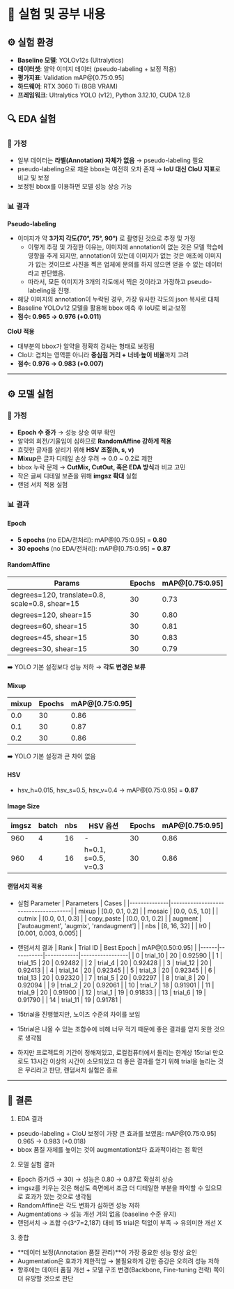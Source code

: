 # 🧪 실험 및 공부 내용

## ⚙️ 실험 환경
- **Baseline 모델**: YOLOv12s (Ultralytics)
- **데이터셋**: 알약 이미지 데이터 (pseudo-labeling + 보정 적용)
- **평가지표**: Validation mAP@[0.75:0.95]
- **하드웨어**: RTX 3060 Ti (8GB VRAM)
- **프레임워크**: Ultralytics YOLO (v12), Python 3.12.10, CUDA 12.8

## 🔍 EDA 실험

### 📌 가정
- 일부 데이터는 **라벨(Annotation) 자체가 없음** → pseudo-labeling 필요  
- pseudo-labeling으로 채운 bbox는 여전히 오차 존재 → **IoU 대신 CIoU 지표**로 비교 및 보정  
- 보정된 bbox를 이용하면 모델 성능 상승 가능  

### 📊 결과
**Pseudo-labeling**
- 이미지가 약 **3가지 각도(70°, 75°, 90°)** 로 촬영된 것으로 추정 및 가정
    - 이렇게 추정 및 가정한 이유는, 이미지에 annotation이 없는 것은 모델 학습에 영향을 주게 되지만,
    annotation이 있는데 이미지가 없는 것은 애초에 이미지가 없는 것이므로 사진을 찍은 업체에 문의를 하지 않으면 얻을 수 없는 데이터라고 판단했음.
    - 따라서, 모든 이미지가 3개의 각도에서 찍은 것이라고 가정하고 pseudo-labeling을 진행.
- 해당 이미지의 annotation이 누락된 경우, 가장 유사한 각도의 json 복사로 대체  
- Baseline YOLOv12 모델을 활용해 bbox 예측 후 IoU로 비교·보정  
- **점수: 0.965 → 0.976 (+0.011)**

**CIoU 적용**
- 대부분의 bbox가 알약을 정확히 감싸는 형태로 보정됨  
- CIoU: 겹치는 영역뿐 아니라 **중심점 거리 + 너비·높이 비율**까지 고려  
- **점수: 0.976 → 0.983 (+0.007)**

---

## ⚙️ 모델 실험

### 📌 가정
- **Epoch 수 증가** → 성능 상승 여부 확인  
- 알약의 회전/기울임이 심하므로 **RandomAffine 강하게 적용**  
- 흐릿한 글자를 살리기 위해 **HSV 조절(h, s, v)**  
- **Mixup**은 글자 디테일 손상 우려 → 0.0 ~ 0.2로 제한  
- bbox 누락 문제 → **CutMix, CutOut, 혹은 EDA 방식**과 비교 고민  
- 작은 글씨 디테일 보존을 위해 **imgsz 확대** 실험  
- 랜덤 서치 적용 실험

### 📊 결과

#### Epoch
- **5 epochs** (no EDA/전처리): mAP@[0.75:0.95] = **0.80**  
- **30 epochs** (no EDA/전처리): mAP@[0.75:0.95] = **0.87**

#### RandomAffine
| Params | Epochs | mAP@[0.75:0.95] |
|--------|--------|-----------------|
| degrees=120, translate=0.8, scale=0.8, shear=15 | 30 | 0.73 |
| degrees=120, shear=15 | 30 | 0.80 |
| degrees=60, shear=15 | 30 | 0.81 |
| degrees=45, shear=15 | 30 | 0.83 |
| degrees=30, shear=15 | 30 | 0.79 |

➡️ YOLO 기본 설정보다 성능 저하 → **각도 변경은 보류**

#### Mixup
| mixup | Epochs | mAP@[0.75:0.95] |
|-------|--------|-----------------|
| 0.0   | 30     | 0.86 |
| 0.1   | 30     | 0.87 |
| 0.2   | 30     | 0.86 |

➡️ YOLO 기본 설정과 큰 차이 없음

#### HSV
- hsv_h=0.015, hsv_s=0.5, hsv_v=0.4 → mAP@[0.75:0.95] = **0.87**

#### Image Size
| imgsz | batch | nbs | HSV 옵션 | Epochs | mAP@[0.75:0.95] |
|-------|-------|-----|----------|--------|-----------------|
| 960   | 4     | 16  | -        | 30     | 0.86 |
| 960   | 4     | 16  | h=0.1, s=0.5, v=0.3 | 30 | 0.86 |

#### 랜덤서치 적용
- 실험 Parameter
| Parameters   | Cases                                |
|--------------|--------------------------------------|
| mixup        | [0.0, 0.1, 0.2]                      |
| mosaic       | [0.0, 0.5, 1.0]                      |
| cutmix       | [0.0, 0.1, 0.3]                      |
| copy_paste   | [0.0, 0.1, 0.2]                      |
| augment      | ['autoaugment', 'augmix', 'randaugment'] |
| nbs          | [8, 16, 32]                          |
| lr0          | [0.001, 0.003, 0.005]                |



- 랜덤서치 결과
| Rank | Trial ID  | Best Epoch | mAP@[0.50:0.95] |
|------|-----------|------------|-----------------|
| 0    | trial_10  | 20         | 0.92590         |
| 1    | trial_15  | 20         | 0.92482         |
| 2    | trial_4   | 20         | 0.92428         |
| 3    | trial_12  | 20         | 0.92413         |
| 4    | trial_14  | 20         | 0.92345         |
| 5    | trial_3   | 20         | 0.92345         |
| 6    | trial_13  | 20         | 0.92320         |
| 7    | trial_5   | 20         | 0.92297         |
| 8    | trial_8   | 20         | 0.92094         |
| 9    | trial_2   | 20         | 0.92061         |
| 10   | trial_7   | 18         | 0.91901         |
| 11   | trial_9   | 20         | 0.91900         |
| 12   | trial_1   | 19         | 0.91833         |
| 13   | trial_6   | 19         | 0.91790         |
| 14   | trial_11  | 19         | 0.91781         |

- 15trial을 진행했지만, 노이즈 수준의 차이를 보임
- 15trial은 나올 수 있는 조합수에 비해 너무 적기 때문에 좋은 결과를 얻지 못한 것으로 생각됨
- 하지만 프로젝트의 기간이 정해져있고, 로컬컴퓨터에서 돌리는 한계상 15trial 만으로도 13시간 이상의 시간이 소모되었고 더 좋은 결과를 얻기 위해 trial을 늘리는 것은 무리라고 판단, 랜덤서치 실험은 종료
---

## 📝 결론
1. EDA 결과
- pseudo-labeling + CIoU 보정이 가장 큰 효과를 보였음: mAP@[0.75:0.95] 0.965 → 0.983 (+0.018)
- bbox 품질 자체를 높이는 것이 augmentation보다 효과적이라는 점 확인

2. 모델 실험 결과
- Epoch 증가(5 → 30) → 성능은 0.80 → 0.87로 확실히 상승
- imgsz를 키우는 것은 해상도 측면에서 조금 더 디테일한 부분을 파악할 수 있으므로 효과가 있는 것으로 생각됨
- RandomAffine은 각도 변화가 심하면 성능 저하
- Augmentations → 성능 개선 거의 없음 (baseline 수준 유지)
- 랜덤서치 → 조합 수(3^7=2,187) 대비 15 trial은 턱없이 부족 → 유의미한 개선 X

3. 종합
- **데이터 보정(Annotation 품질 관리)**이 가장 중요한 성능 향상 요인
- Augmentation은 효과가 제한적임 → 불필요하게 강한 증강은 오히려 성능 저하
- 향후에는 데이터 품질 개선 + 모델 구조 변경(Backbone, Fine-tuning 전략) 쪽이 더 유망할 것으로 판단
